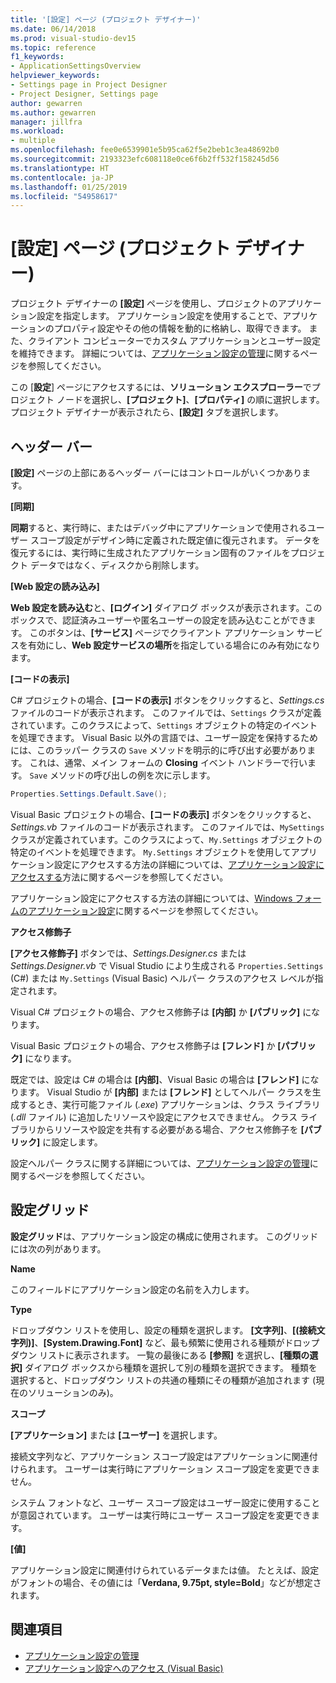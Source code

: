 ```yaml
---
title: '[設定] ページ (プロジェクト デザイナー)'
ms.date: 06/14/2018
ms.prod: visual-studio-dev15
ms.topic: reference
f1_keywords:
- ApplicationSettingsOverview
helpviewer_keywords:
- Settings page in Project Designer
- Project Designer, Settings page
author: gewarren
ms.author: gewarren
manager: jillfra
ms.workload:
- multiple
ms.openlocfilehash: fee0e6539901e5b95ca62f5e2beb1c3ea48692b0
ms.sourcegitcommit: 2193323efc608118e0ce6f6b2ff532f158245d56
ms.translationtype: HT
ms.contentlocale: ja-JP
ms.lasthandoff: 01/25/2019
ms.locfileid: "54958617"
---
```

# <a name="settings-page-project-designer"></a>[設定] ページ (プロジェクト デザイナー)

プロジェクト デザイナーの **[設定]** ページを使用し、プロジェクトのアプリケーション設定を指定します。 アプリケーション設定を使用することで、アプリケーションのプロパティ設定やその他の情報を動的に格納し、取得できます。 また、クライアント コンピューターでカスタム アプリケーションとユーザー設定を維持できます。 詳細については、[アプリケーション設定の管理](../managing-application-settings-dotnet.md)に関するページを参照してください。

この [**設定**] ページにアクセスするには、**ソリューション エクスプローラー**でプロジェクト ノードを選択し、**[プロジェクト]**、**[プロパティ]** の順に選択します。 プロジェクト デザイナーが表示されたら、**[設定]** タブを選択します。

## <a name="header-bar"></a>ヘッダー バー

**[設定]** ページの上部にあるヘッダー バーにはコントロールがいくつかあります。

**[同期]**

**同期**すると、実行時に、またはデバッグ中にアプリケーションで使用されるユーザー スコープ設定がデザイン時に定義された既定値に復元されます。 データを復元するには、実行時に生成されたアプリケーション固有のファイルをプロジェクト データではなく、ディスクから削除します。

**[Web 設定の読み込み]**

**Web 設定を読み込む**と、**[ログイン]** ダイアログ ボックスが表示されます。このボックスで、認証済みユーザーや匿名ユーザーの設定を読み込むことができます。 このボタンは、**[サービス]** ページでクライアント アプリケーション サービスを有効にし、**Web 設定サービスの場所**を指定している場合にのみ有効になります。

**[コードの表示]**

C# プロジェクトの場合、**[コードの表示]** ボタンをクリックすると、*Settings.cs* ファイルのコードが表示されます。 このファイルでは、`Settings` クラスが定義されています。このクラスによって、`Settings` オブジェクトの特定のイベントを処理できます。 Visual Basic 以外の言語では、ユーザー設定を保持するためには、このラッパー クラスの `Save` メソッドを明示的に呼び出す必要があります。 これは、通常、メイン フォームの **Closing** イベント ハンドラーで行います。 `Save` メソッドの呼び出しの例を次に示します。

```csharp
Properties.Settings.Default.Save();
```

Visual Basic プロジェクトの場合、**[コードの表示]** ボタンをクリックすると、*Settings.vb* ファイルのコードが表示されます。 このファイルでは、`MySettings` クラスが定義されています。このクラスによって、`My.Settings` オブジェクトの特定のイベントを処理できます。 `My.Settings` オブジェクトを使用してアプリケーション設定にアクセスする方法の詳細については、[アプリケーション設定にアクセスする](/dotnet/visual-basic/developing-apps/programming/app-settings/accessing-application-settings)方法に関するページを参照してください。

アプリケーション設定にアクセスする方法の詳細については、[Windows フォームのアプリケーション設定](/dotnet/framework/winforms/advanced/application-settings-for-windows-forms)に関するページを参照してください。

**アクセス修飾子**

**[アクセス修飾子]** ボタンでは、*Settings.Designer.cs* または *Settings.Designer.vb* で Visual Studio により生成される `Properties.Settings` (C#) または `My.Settings` (Visual Basic) ヘルパー クラスのアクセス レベルが指定されます。

Visual C# プロジェクトの場合、アクセス修飾子は **[内部]** か **[パブリック]** になります。

Visual Basic プロジェクトの場合、アクセス修飾子は **[フレンド]** か **[パブリック]** になります。

既定では、設定は C# の場合は **[内部]**、Visual Basic の場合は **[フレンド]** になります。 Visual Studio が **[内部]** または **[フレンド]** としてヘルパー クラスを生成するとき、実行可能ファイル (*.exe*) アプリケーションは、クラス ライブラリ (*.dll* ファイル) に追加したリソースや設定にアクセスできません。 クラス ライブラリからリソースや設定を共有する必要がある場合、アクセス修飾子を **[パブリック]** に設定します。

設定ヘルパー クラスに関する詳細については、[アプリケーション設定の管理](../managing-application-settings-dotnet.md)に関するページを参照してください。

## <a name="settings-grid"></a>設定グリッド

**設定グリッド**は、アプリケーション設定の構成に使用されます。 このグリッドには次の列があります。

**Name**

このフィールドにアプリケーション設定の名前を入力します。

**Type**

ドロップダウン リストを使用し、設定の種類を選択します。 **[文字列]**、**[(接続文字列)]**、**[System.Drawing.Font]** など、最も頻繁に使用される種類がドロップダウン リストに表示されます。 一覧の最後にある **[参照]** を選択し、**[種類の選択]** ダイアログ ボックスから種類を選択して別の種類を選択できます。 種類を選択すると、ドロップダウン リストの共通の種類にその種類が追加されます (現在のソリューションのみ)。

**スコープ**

**[アプリケーション]** または **[ユーザー]** を選択します。

接続文字列など、アプリケーション スコープ設定はアプリケーションに関連付けられます。 ユーザーは実行時にアプリケーション スコープ設定を変更できません。

システム フォントなど、ユーザー スコープ設定はユーザー設定に使用することが意図されています。 ユーザーは実行時にユーザー スコープ設定を変更できます。

**[値]**

アプリケーション設定に関連付けられているデータまたは値。 たとえば、設定がフォントの場合、その値には「**Verdana, 9.75pt, style=Bold**」などが想定されます。

## <a name="see-also"></a>関連項目

- [アプリケーション設定の管理](../managing-application-settings-dotnet.md)
- [アプリケーション設定へのアクセス (Visual Basic)](/dotnet/visual-basic/developing-apps/programming/app-settings/accessing-application-settings)